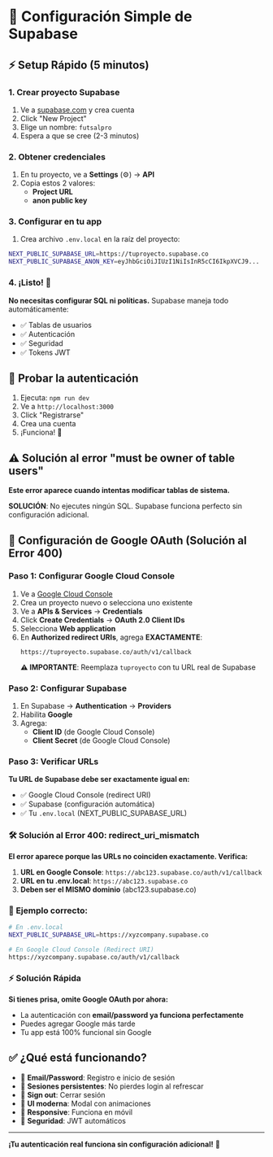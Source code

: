 # 🚀 Configuración Simple de Supabase

## ⚡ Setup Rápido (5 minutos)

### 1. Crear proyecto Supabase
1. Ve a [supabase.com](https://supabase.com) y crea cuenta
2. Click "New Project"
3. Elige un nombre: `futsalpro`
4. Espera a que se cree (2-3 minutos)

### 2. Obtener credenciales
1. En tu proyecto, ve a **Settings** (⚙️) → **API**
2. Copia estos 2 valores:
   - **Project URL**
   - **anon public key**

### 3. Configurar en tu app
1. Crea archivo `.env.local` en la raíz del proyecto:

```bash
NEXT_PUBLIC_SUPABASE_URL=https://tuproyecto.supabase.co
NEXT_PUBLIC_SUPABASE_ANON_KEY=eyJhbGciOiJIUzI1NiIsInR5cCI6IkpXVCJ9...
```

### 4. ¡Listo! 🎉

**No necesitas configurar SQL ni políticas.** Supabase maneja todo automáticamente:

- ✅ Tablas de usuarios
- ✅ Autenticación
- ✅ Seguridad
- ✅ Tokens JWT

## 🧪 Probar la autenticación

1. Ejecuta: `npm run dev`
2. Ve a `http://localhost:3000`
3. Click "Registrarse"
4. Crea una cuenta
5. ¡Funciona! 🚀

## ⚠️ Solución al error "must be owner of table users"

**Este error aparece cuando intentas modificar tablas de sistema.**

**SOLUCIÓN**: No ejecutes ningún SQL. Supabase funciona perfecto sin configuración adicional.

## 🔧 Configuración de Google OAuth (Solución al Error 400)

### Paso 1: Configurar Google Cloud Console

1. Ve a [Google Cloud Console](https://console.cloud.google.com)
2. Crea un proyecto nuevo o selecciona uno existente
3. Ve a **APIs & Services** → **Credentials**
4. Click **Create Credentials** → **OAuth 2.0 Client IDs**
5. Selecciona **Web application**
6. En **Authorized redirect URIs**, agrega **EXACTAMENTE**:
   ```
   https://tuproyecto.supabase.co/auth/v1/callback
   ```
   **⚠️ IMPORTANTE**: Reemplaza `tuproyecto` con tu URL real de Supabase

### Paso 2: Configurar Supabase

1. En Supabase → **Authentication** → **Providers**
2. Habilita **Google**
3. Agrega:
   - **Client ID** (de Google Cloud Console)
   - **Client Secret** (de Google Cloud Console)

### Paso 3: Verificar URLs

**Tu URL de Supabase debe ser exactamente igual en:**
- ✅ Google Cloud Console (redirect URI)
- ✅ Supabase (configuración automática)
- ✅ Tu `.env.local` (NEXT_PUBLIC_SUPABASE_URL)

### 🛠️ Solución al Error 400: redirect_uri_mismatch

**El error aparece porque las URLs no coinciden exactamente. Verifica:**

1. **URL en Google Console**: `https://abc123.supabase.co/auth/v1/callback`
2. **URL en tu .env.local**: `https://abc123.supabase.co`
3. **Deben ser el MISMO dominio** (abc123.supabase.co)

### 🎯 Ejemplo correcto:

```bash
# En .env.local
NEXT_PUBLIC_SUPABASE_URL=https://xyzcompany.supabase.co

# En Google Cloud Console (Redirect URI)
https://xyzcompany.supabase.co/auth/v1/callback
```

### ⚡ Solución Rápida

**Si tienes prisa, omite Google OAuth por ahora:**
- La autenticación con **email/password ya funciona perfectamente**
- Puedes agregar Google más tarde
- Tu app está 100% funcional sin Google

## ✅ ¿Qué está funcionando?

- 📧 **Email/Password**: Registro e inicio de sesión
- 🔄 **Sesiones persistentes**: No pierdes login al refrescar
- 🚪 **Sign out**: Cerrar sesión
- 🎨 **UI moderna**: Modal con animaciones
- 📱 **Responsive**: Funciona en móvil
- 🔐 **Seguridad**: JWT automáticos

---

**¡Tu autenticación real funciona sin configuración adicional!** 🎊